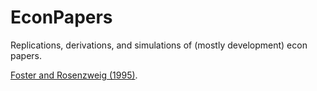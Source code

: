 # EconPapers
Replications, derivations, and simulations of (mostly development) econ papers.

[Foster and Rosenzweig (1995)](Foster_Rosenzweig_1995.ipynb).
